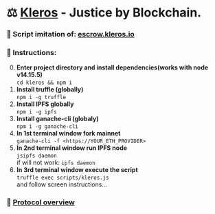 # ⚖️ [Kleros](https://kleros.io) - Justice by Blockchain.

### 📜 Script imitation of: [escrow.kleros.io](https://escrow.kleros.io/)

### 🔧 Instructions:

0. **Enter project directory and install dependencies(works with node v14.15.5)**
   </br>`cd kleros && npm i`
1. **Install truffle (globally)**
   </br>`npm i -g truffle`
2. **Install IPFS globally**
   </br>`npm i -g ipfs`
3. **Install ganache-cli (globaly)**
   </br>`npm i -g ganache-cli`
4. **In 1st terminal window fork mainnet**
   </br>`ganache-cli -f <https://YOUR_ETH_PROVIDER>`
5. **In 2nd terminal window run IPFS node**
   </br>`jsipfs daemon`
   </br>if will not work: `ipfs daemon`
6. **In 3rd terminal window execute the script**
   </br>`truffle exec scripts/kleros.js`
   </br>and follow screen instructions...

### 📝 [Protocol overview](https://www.evernote.com/shard/s584/client/snv?noteGuid=a6af399a-9a10-cfcf-6d01-37c83802b190&noteKey=448ce87e4f9bc5f059f854bc589f9ba8&sn=https%3A%2F%2Fwww.evernote.com%2Fshard%2Fs584%2Fsh%2Fa6af399a-9a10-cfcf-6d01-37c83802b190%2F448ce87e4f9bc5f059f854bc589f9ba8&title=Kl3r0s)

